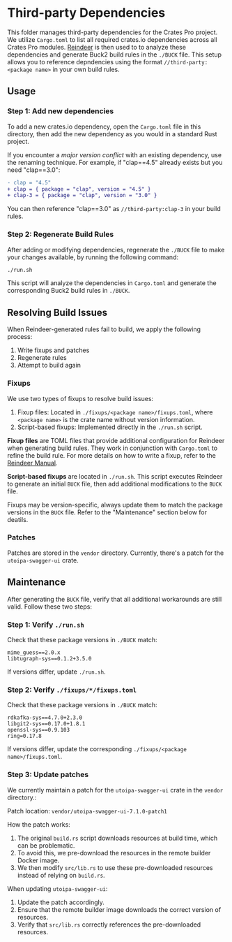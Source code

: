 # Third-party Dependencies

This folder manages third-party dependencies for the Crates Pro project. We utilize `Cargo.toml` to list all required crates.io dependencies across all Crates Pro modules. [Reindeer](https://github.com/facebookincubator/reindeer) is then used to to analyze these dependencies and generate Buck2 build rules in the `./BUCK` file. This setup allows you to reference depndencies using the format `//third-party:<package name>` in your own build rules.

## Usage

### Step 1: Add new dependencies

To add a new crates.io dependency, open the `Cargo.toml` file in this directory, then add the new dependency as you would in a standard Rust project.

If you encounter a _major version conflict_ with an existing dependency, use the renaming technique. For example, if "clap==4.5" already exists but you need "clap==3.0":

```diff
- clap = "4.5"
+ clap = { package = "clap", version = "4.5" }
+ clap-3 = { package = "clap", version = "3.0" }
```

You can then reference "clap==3.0" as `//third-party:clap-3` in your build rules.

### Step 2: Regenerate Build Rules

After adding or modifying dependencies, regenerate the `./BUCK` file to make your changes available, by running the following command:

```bash
./run.sh
```

This script will analyze the dependencies in `Cargo.toml` and generate the corresponding Buck2 build rules in `./BUCK`.

## Resolving Build Issues

When Reindeer-generated rules fail to build, we apply the following process:

1. Write fixups and patches
2. Regenerate rules
3. Attempt to build again

### Fixups

We use two types of fixups to resolve build issues:

1. Fixup files: Located in `./fixups/<package name>/fixups.toml`, where `<package name>` is the crate name without version information.
2. Script-based fixups: Implemented directly in the `./run.sh` script.

**Fixup files** are TOML files that provide additional configuration for Reindeer when generating build rules. They work in conjunction with `Cargo.toml` to refine the build rule. For more details on how to write a fixup, refer to the [Reindeer Manual](https://github.com/facebookincubator/reindeer/blob/main/docs/MANUAL.md).

**Script-based fixups** are located in `./run.sh`. This script executes Reindeer to generate an initial `BUCK` file, then add additional modifications to the `BUCK` file.

Fixups may be version-specific, always update them to match the package versions in the `BUCK` file. Refer to the "Maintenance" section below for deatils.

### Patches

Patches are stored in the `vendor` directory. Currently, there's a patch for the `utoipa-swagger-ui` crate.

## Maintenance

After generating the `BUCK` file, verify that all additional workarounds are still valid. Follow these two steps:

### Step 1: Verify `./run.sh`

Check that these package versions in `./BUCK` match:

```
mime_guess==2.0.x
libtugraph-sys==0.1.2+3.5.0
```

If versions differ, update `./run.sh`.

### Step 2: Verify `./fixups/*/fixups.toml`

Check that these package versions in `./BUCK` match:

```
rdkafka-sys==4.7.0+2.3.0
libgit2-sys==0.17.0+1.8.1
openssl-sys==0.9.103
ring=0.17.8
```

If versions differ, update the corresponding `./fixups/<package name>/fixups.toml`.

### Step 3: Update patches

We currently maintain a patch for the `utoipa-swagger-ui` crate in the `vendor` directory.:

Patch location: `vendor/utoipa-swagger-ui-7.1.0-patch1`

How the patch works:

1. The original `build.rs` script downloads resources at build time, which can be problematic.
2. To avoid this, we pre-download the resources in the remote builder Docker image.
3. We then modify `src/lib.rs` to use these pre-downloaded resources instead of relying on `build.rs`.

When updating `utoipa-swagger-ui`:

1. Update the patch accordingly.
2. Ensure that the remote builder image downloads the correct version of resources.
3. Verify that `src/lib.rs` correctly references the pre-downloaded resources.
